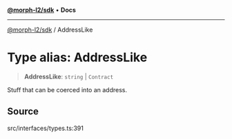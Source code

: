 [**@morph-l2/sdk**](../README.md) • **Docs**

***

[@morph-l2/sdk](../globals.md) / AddressLike

# Type alias: AddressLike

> **AddressLike**: `string` \| `Contract`

Stuff that can be coerced into an address.

## Source

src/interfaces/types.ts:391
